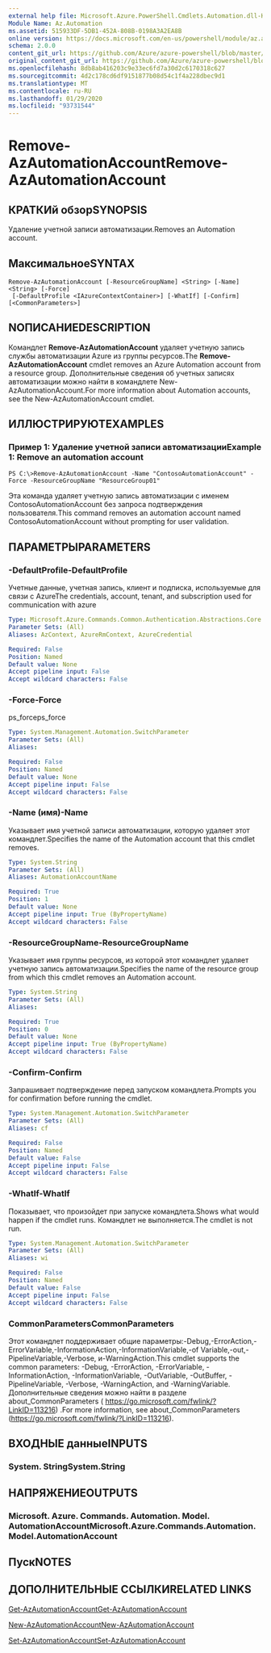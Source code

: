 ```yaml
---
external help file: Microsoft.Azure.PowerShell.Cmdlets.Automation.dll-Help.xml
Module Name: Az.Automation
ms.assetid: 515933DF-5DB1-452A-808B-0198A3A2EA8B
online version: https://docs.microsoft.com/en-us/powershell/module/az.automation/remove-azautomationaccount
schema: 2.0.0
content_git_url: https://github.com/Azure/azure-powershell/blob/master/src/Automation/Automation/help/Remove-AzAutomationAccount.md
original_content_git_url: https://github.com/Azure/azure-powershell/blob/master/src/Automation/Automation/help/Remove-AzAutomationAccount.md
ms.openlocfilehash: 8db8ab416203c9e33ec6fd7a30d2c6170318c627
ms.sourcegitcommit: 4d2c178cd6df9151877b08d54c1f4a228dbec9d1
ms.translationtype: MT
ms.contentlocale: ru-RU
ms.lasthandoff: 01/29/2020
ms.locfileid: "93731544"
---
```

# <span data-ttu-id="bb4a7-101">Remove-AzAutomationAccount</span><span class="sxs-lookup"><span data-stu-id="bb4a7-101">Remove-AzAutomationAccount</span></span>

## <span data-ttu-id="bb4a7-102">КРАТКИй обзор</span><span class="sxs-lookup"><span data-stu-id="bb4a7-102">SYNOPSIS</span></span>
<span data-ttu-id="bb4a7-103">Удаление учетной записи автоматизации.</span><span class="sxs-lookup"><span data-stu-id="bb4a7-103">Removes an Automation account.</span></span>

## <span data-ttu-id="bb4a7-104">Максимальное</span><span class="sxs-lookup"><span data-stu-id="bb4a7-104">SYNTAX</span></span>

```
Remove-AzAutomationAccount [-ResourceGroupName] <String> [-Name] <String> [-Force]
 [-DefaultProfile <IAzureContextContainer>] [-WhatIf] [-Confirm] [<CommonParameters>]
```

## <span data-ttu-id="bb4a7-105">NОПИСАНИЕ</span><span class="sxs-lookup"><span data-stu-id="bb4a7-105">DESCRIPTION</span></span>
<span data-ttu-id="bb4a7-106">Командлет **Remove-AzAutomationAccount** удаляет учетную запись службы автоматизации Azure из группы ресурсов.</span><span class="sxs-lookup"><span data-stu-id="bb4a7-106">The **Remove-AzAutomationAccount** cmdlet removes an Azure Automation account from a resource group.</span></span>
<span data-ttu-id="bb4a7-107">Дополнительные сведения об учетных записях автоматизации можно найти в командлете New-AzAutomationAccount.</span><span class="sxs-lookup"><span data-stu-id="bb4a7-107">For more information about Automation accounts, see the New-AzAutomationAccount cmdlet.</span></span>

## <span data-ttu-id="bb4a7-108">ИЛЛЮСТРИРУЮТ</span><span class="sxs-lookup"><span data-stu-id="bb4a7-108">EXAMPLES</span></span>

### <span data-ttu-id="bb4a7-109">Пример 1: Удаление учетной записи автоматизации</span><span class="sxs-lookup"><span data-stu-id="bb4a7-109">Example 1: Remove an automation account</span></span>
```
PS C:\>Remove-AzAutomationAccount -Name "ContosoAutomationAccount" -Force -ResourceGroupName "ResourceGroup01"
```

<span data-ttu-id="bb4a7-110">Эта команда удаляет учетную запись автоматизации с именем ContosoAutomationAccount без запроса подтверждения пользователя.</span><span class="sxs-lookup"><span data-stu-id="bb4a7-110">This command removes an automation account named ContosoAutomationAccount without prompting for user validation.</span></span>

## <span data-ttu-id="bb4a7-111">ПАРАМЕТРЫ</span><span class="sxs-lookup"><span data-stu-id="bb4a7-111">PARAMETERS</span></span>

### <span data-ttu-id="bb4a7-112">-DefaultProfile</span><span class="sxs-lookup"><span data-stu-id="bb4a7-112">-DefaultProfile</span></span>
<span data-ttu-id="bb4a7-113">Учетные данные, учетная запись, клиент и подписка, используемые для связи с Azure</span><span class="sxs-lookup"><span data-stu-id="bb4a7-113">The credentials, account, tenant, and subscription used for communication with azure</span></span>

```yaml
Type: Microsoft.Azure.Commands.Common.Authentication.Abstractions.Core.IAzureContextContainer
Parameter Sets: (All)
Aliases: AzContext, AzureRmContext, AzureCredential

Required: False
Position: Named
Default value: None
Accept pipeline input: False
Accept wildcard characters: False
```

### <span data-ttu-id="bb4a7-114">-Force</span><span class="sxs-lookup"><span data-stu-id="bb4a7-114">-Force</span></span>
<span data-ttu-id="bb4a7-115">ps_force</span><span class="sxs-lookup"><span data-stu-id="bb4a7-115">ps_force</span></span>

```yaml
Type: System.Management.Automation.SwitchParameter
Parameter Sets: (All)
Aliases:

Required: False
Position: Named
Default value: None
Accept pipeline input: False
Accept wildcard characters: False
```

### <span data-ttu-id="bb4a7-116">-Name (имя)</span><span class="sxs-lookup"><span data-stu-id="bb4a7-116">-Name</span></span>
<span data-ttu-id="bb4a7-117">Указывает имя учетной записи автоматизации, которую удаляет этот командлет.</span><span class="sxs-lookup"><span data-stu-id="bb4a7-117">Specifies the name of the Automation account that this cmdlet removes.</span></span>

```yaml
Type: System.String
Parameter Sets: (All)
Aliases: AutomationAccountName

Required: True
Position: 1
Default value: None
Accept pipeline input: True (ByPropertyName)
Accept wildcard characters: False
```

### <span data-ttu-id="bb4a7-118">-ResourceGroupName</span><span class="sxs-lookup"><span data-stu-id="bb4a7-118">-ResourceGroupName</span></span>
<span data-ttu-id="bb4a7-119">Указывает имя группы ресурсов, из которой этот командлет удаляет учетную запись автоматизации.</span><span class="sxs-lookup"><span data-stu-id="bb4a7-119">Specifies the name of the resource group from which this cmdlet removes an Automation account.</span></span>

```yaml
Type: System.String
Parameter Sets: (All)
Aliases:

Required: True
Position: 0
Default value: None
Accept pipeline input: True (ByPropertyName)
Accept wildcard characters: False
```

### <span data-ttu-id="bb4a7-120">-Confirm</span><span class="sxs-lookup"><span data-stu-id="bb4a7-120">-Confirm</span></span>
<span data-ttu-id="bb4a7-121">Запрашивает подтверждение перед запуском командлета.</span><span class="sxs-lookup"><span data-stu-id="bb4a7-121">Prompts you for confirmation before running the cmdlet.</span></span>

```yaml
Type: System.Management.Automation.SwitchParameter
Parameter Sets: (All)
Aliases: cf

Required: False
Position: Named
Default value: False
Accept pipeline input: False
Accept wildcard characters: False
```

### <span data-ttu-id="bb4a7-122">-WhatIf</span><span class="sxs-lookup"><span data-stu-id="bb4a7-122">-WhatIf</span></span>
<span data-ttu-id="bb4a7-123">Показывает, что произойдет при запуске командлета.</span><span class="sxs-lookup"><span data-stu-id="bb4a7-123">Shows what would happen if the cmdlet runs.</span></span>
<span data-ttu-id="bb4a7-124">Командлет не выполняется.</span><span class="sxs-lookup"><span data-stu-id="bb4a7-124">The cmdlet is not run.</span></span>

```yaml
Type: System.Management.Automation.SwitchParameter
Parameter Sets: (All)
Aliases: wi

Required: False
Position: Named
Default value: False
Accept pipeline input: False
Accept wildcard characters: False
```

### <span data-ttu-id="bb4a7-125">CommonParameters</span><span class="sxs-lookup"><span data-stu-id="bb4a7-125">CommonParameters</span></span>
<span data-ttu-id="bb4a7-126">Этот командлет поддерживает общие параметры:-Debug,-ErrorAction,-ErrorVariable,-InformationAction,-InformationVariable,-of Variable,-out,-PipelineVariable,-Verbose, и-WarningAction.</span><span class="sxs-lookup"><span data-stu-id="bb4a7-126">This cmdlet supports the common parameters: -Debug, -ErrorAction, -ErrorVariable, -InformationAction, -InformationVariable, -OutVariable, -OutBuffer, -PipelineVariable, -Verbose, -WarningAction, and -WarningVariable.</span></span> <span data-ttu-id="bb4a7-127">Дополнительные сведения можно найти в разделе about_CommonParameters ( https://go.microsoft.com/fwlink/?LinkID=113216) .</span><span class="sxs-lookup"><span data-stu-id="bb4a7-127">For more information, see about_CommonParameters (https://go.microsoft.com/fwlink/?LinkID=113216).</span></span>

## <span data-ttu-id="bb4a7-128">ВХОДНЫЕ данные</span><span class="sxs-lookup"><span data-stu-id="bb4a7-128">INPUTS</span></span>

### <span data-ttu-id="bb4a7-129">System. String</span><span class="sxs-lookup"><span data-stu-id="bb4a7-129">System.String</span></span>

## <span data-ttu-id="bb4a7-130">НАПРЯЖЕНИЕ</span><span class="sxs-lookup"><span data-stu-id="bb4a7-130">OUTPUTS</span></span>

### <span data-ttu-id="bb4a7-131">Microsoft. Azure. Commands. Automation. Model. AutomationAccount</span><span class="sxs-lookup"><span data-stu-id="bb4a7-131">Microsoft.Azure.Commands.Automation.Model.AutomationAccount</span></span>

## <span data-ttu-id="bb4a7-132">Пуск</span><span class="sxs-lookup"><span data-stu-id="bb4a7-132">NOTES</span></span>

## <span data-ttu-id="bb4a7-133">ДОПОЛНИТЕЛЬНЫЕ ССЫЛКИ</span><span class="sxs-lookup"><span data-stu-id="bb4a7-133">RELATED LINKS</span></span>

[<span data-ttu-id="bb4a7-134">Get-AzAutomationAccount</span><span class="sxs-lookup"><span data-stu-id="bb4a7-134">Get-AzAutomationAccount</span></span>](./Get-AzAutomationAccount.md)

[<span data-ttu-id="bb4a7-135">New-AzAutomationAccount</span><span class="sxs-lookup"><span data-stu-id="bb4a7-135">New-AzAutomationAccount</span></span>](./New-AzAutomationAccount.md)

[<span data-ttu-id="bb4a7-136">Set-AzAutomationAccount</span><span class="sxs-lookup"><span data-stu-id="bb4a7-136">Set-AzAutomationAccount</span></span>](./Set-AzAutomationAccount.md)


